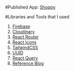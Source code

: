 #Published App: [Shoppy](https://63cfb72630ac930088b28e1a--verdant-puppy-6ae9b2.netlify.app/)

#Libraries and Tools that I used

1. [Firebase](https://firebase.google.com/)
2. [Cloudinary](https://cloudinary.com/)
3. [React Router](https://reactrouter.com/en/main)
4. [React Icons](https://react-icons.github.io/react-icons/)
5. [TailwindCSS](https://tailwindcss.com/)
6. [UUID](https://www.npmjs.com/package/uuid)
7. [React Query](https://tanstack.com/query/v4/docs/react/overview)
8. [Reference Blog](https://tkdodo.eu/blog/practical-react-query#create-custom-hooks)
